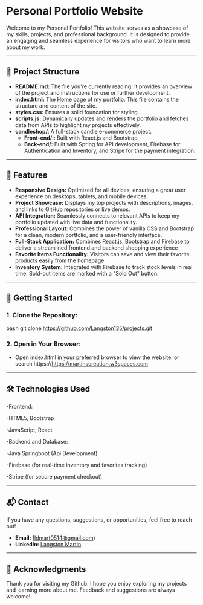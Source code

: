 # Personal Portfolio Website

Welcome to my Personal Portfolio! This website serves as a showcase of my skills, projects, and professional background. It is designed to provide an engaging and seamless experience for visitors who want to learn more about my work.

---

## 📂 Project Structure

- **README.md:** The file you're currently reading! It provides an overview of the project and instructions for use or further development.
- **index.html:** The Home page of my portfolio. This file contains the structure and content of the site.
- **styles.css:**  Ensures a solid foundation for styling. 
- **scripts.js:** Dynamically updates and renders the portfolio and fetches data from APIs to highlight my projects effectively.
- **candleshop/**: A full-stack candle e-commerce project.
  - **Front-end/:**: Built with React.js and Bootstrap 
  - **Back-end/:** Built with Spring for API development, Firebase for Authentication and Inventory, and Stripe for the payment integration.
---

## 🌟 Features

- **Responsive Design:** Optimized for all devices, ensuring a great user experience on desktops, tablets, and mobile devices.  
- **Project Showcase:** Displays my top projects with descriptions, images, and links to GitHub repositories or live demos.  
- **API Integration:** Seamlessly connects to relevant APIs to keep my portfolio updated with live data and functionality.  
- **Professional Layout:** Combines the power of vanilla CSS and Bootstrap for a clean, modern portfolio, and a user-friendly interface.
- **Full-Stack Application:** Combines React.js, Bootstrap and Firebase to deliver a streamlined frontend and backend shopping experience
- **Favorite Items Functionality:** Visitors can save and view their favorite products easily from the homepage.
- **Inventory System:** Integrated with Firebase to track stock levels in real time. Sold-out items are marked with a "Sold Out" button.

---

## 🚀 Getting Started

### 1. Clone the Repository:
bash
git clone https://github.com/Langston135/projects.git


### 2. Open in Your Browser:
- Open index.html in your preferred browser to view the website.
or search https://https://martinscreation.w3spaces.com

---

## 🛠️ Technologies Used

-Frontend:

  -HTML5, Bootstrap

  -JavaScript, React

-Backend and Database:

  -Java Springboot (Api Development)

  -Firebase (for real-time inventory and favorites tracking)

  -Stripe (for secure payment checkout)

---

## 📬 Contact

If you have any questions, suggestions, or opportunities, feel free to reach out!  

- **Email:** [ldmart0514@gmail.com)  
- **LinkedIn:** [Langston Martin]((https://www.linkedin.com/in/langston-m-540109286/))  

---

## 🌟 Acknowledgments

Thank you for visiting my Github. I hope you enjoy exploring my projects and learning more about me. Feedback and suggestions are always welcome! 
